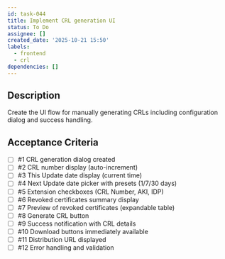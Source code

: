 ```yaml
---
id: task-044
title: Implement CRL generation UI
status: To Do
assignee: []
created_date: '2025-10-21 15:50'
labels:
  - frontend
  - crl
dependencies: []
---
```


## Description

<!-- SECTION:DESCRIPTION:BEGIN -->
Create the UI flow for manually generating CRLs including configuration dialog and success handling.
<!-- SECTION:DESCRIPTION:END -->

## Acceptance Criteria
<!-- AC:BEGIN -->
- [ ] #1 CRL generation dialog created
- [ ] #2 CRL number display (auto-increment)
- [ ] #3 This Update date display (current time)
- [ ] #4 Next Update date picker with presets (1/7/30 days)
- [ ] #5 Extension checkboxes (CRL Number, AKI, IDP)
- [ ] #6 Revoked certificates summary display
- [ ] #7 Preview of revoked certificates (expandable table)
- [ ] #8 Generate CRL button
- [ ] #9 Success notification with CRL details
- [ ] #10 Download buttons immediately available
- [ ] #11 Distribution URL displayed
- [ ] #12 Error handling and validation
<!-- AC:END -->
